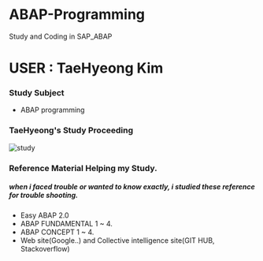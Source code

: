 # ABAP-Programming
Study and Coding in SAP_ABAP


# USER : TaeHyeong Kim
 
 ### Study Subject 
- ABAP programming

 ### TaeHyeong's Study Proceeding
![study](https://user-images.githubusercontent.com/44318904/48312624-0b0dc480-e5f5-11e8-9208-a9ce93f45ecf.gif)

### Reference Material Helping my Study.
##### when i faced trouble or wanted to know exactly, i studied these reference for trouble shooting.
- Easy ABAP 2.0
- ABAP FUNDAMENTAL 1 ~ 4.
- ABAP CONCEPT 1 ~ 4.
- Web site(Google..) and Collective intelligence site(GIT HUB, Stackoverflow)
